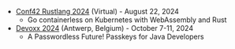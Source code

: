 - [Conf42 Rustlang 2024](https://www.conf42.com/rustlang2024) (Virtual) - August 22, 2024
  - Go containerless on Kubernetes with WebAssembly and Rust
- [Devoxx 2024](https://devoxx.be/) (Antwerp, Belgium) - October 7-11, 2024
  - A Passwordless Future! Passkeys for Java Developers
